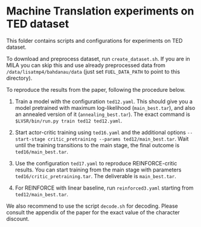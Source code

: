 Machine Translation experiments on TED dataset
==============================================

This folder contains scripts and configurations for 
experiments on TED dataset. 

To download and preprocess dataset, run ``create_dataset.sh``. If you are in MILA
you can skip this and use already preprocessed data from ``/data/lisatmp4/bahdanau/data``
(just set ``FUEL_DATA_PATH`` to point to this directory).

To reproduce the results from the paper, following the procedure below.

1. Train a model with the configuration ``ted12.yaml``. This should give you
a model pretrained with maximum log-likelihood (``main_best.tar``), and also
an annealed version of it (``annealing_best.tar``). The exact command is ``$LVSR/bin/run.py train ted12 ted12.yaml``.

2. Start actor-critic training using ``ted16.yaml`` and the additional options
``--start-stage critic_pretraining --params ted12/main_best.tar``. Wait until the training transitions to the main stage, the final outcome is ``ted16/main_best.tar``.

3. Use the configuration ``ted17.yaml`` to reproduce REINFORCE-critic results. 
You can start training from the main stage with parameters ``ted16/critic_pretraining.tar``. The deliverable is ``main_best.tar``.

4. For REINFORCE with linear baseline, run ``reinforced3.yaml`` starting 
from ``ted12/main_best.tar``.

We also recommend to use the script ``decode.sh`` for decoding. Please consult
the appendix of the paper for the exact value of the character discount.

